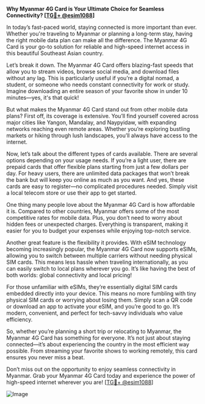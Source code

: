 **Why Myanmar 4G Card is Your Ultimate Choice for Seamless Connectivity? [[TG💪+ @esim1088](https://t.me/s/esim1088)]**

In today’s fast-paced world, staying connected is more important than ever. Whether you're traveling to Myanmar or planning a long-term stay, having the right mobile data plan can make all the difference. The Myanmar 4G Card is your go-to solution for reliable and high-speed internet access in this beautiful Southeast Asian country.

Let’s break it down. The Myanmar 4G Card offers blazing-fast speeds that allow you to stream videos, browse social media, and download files without any lag. This is particularly useful if you’re a digital nomad, a student, or someone who needs constant connectivity for work or study. Imagine downloading an entire season of your favorite show in under 10 minutes—yes, it's that quick! 

But what makes the Myanmar 4G Card stand out from other mobile data plans? First off, its coverage is extensive. You’ll find yourself covered across major cities like Yangon, Mandalay, and Naypyidaw, with expanding networks reaching even remote areas. Whether you’re exploring bustling markets or hiking through lush landscapes, you’ll always have access to the internet.

Now, let’s talk about the different types of cards available. There are several options depending on your usage needs. If you’re a light user, there are prepaid cards that offer flexible plans starting from just a few dollars per day. For heavy users, there are unlimited data packages that won’t break the bank but will keep you online as much as you want. And yes, these cards are easy to register—no complicated procedures needed. Simply visit a local telecom store or use their app to get started.

One thing many people love about the Myanmar 4G Card is how affordable it is. Compared to other countries, Myanmar offers some of the most competitive rates for mobile data. Plus, you don’t need to worry about hidden fees or unexpected charges. Everything is transparent, making it easier for you to budget your expenses while enjoying top-notch service.

Another great feature is the flexibility it provides. With eSIM technology becoming increasingly popular, the Myanmar 4G Card now supports eSIMs, allowing you to switch between multiple carriers without needing physical SIM cards. This means less hassle when traveling internationally, as you can easily switch to local plans wherever you go. It’s like having the best of both worlds: global connectivity and local pricing!

For those unfamiliar with eSIMs, they’re essentially digital SIM cards embedded directly into your device. This means no more fumbling with tiny physical SIM cards or worrying about losing them. Simply scan a QR code or download an app to activate your eSIM, and you’re good to go. It’s modern, convenient, and perfect for tech-savvy individuals who value efficiency.

So, whether you’re planning a short trip or relocating to Myanmar, the Myanmar 4G Card has something for everyone. It’s not just about staying connected—it’s about experiencing the country in the most efficient way possible. From streaming your favorite shows to working remotely, this card ensures you never miss a beat.

Don’t miss out on the opportunity to enjoy seamless connectivity in Myanmar. Grab your Myanmar 4G Card today and experience the power of high-speed internet wherever you are! [[TG💪+ @esim1088](https://t.me/s/esim1088)]

![Image](https://i.postimg.cc/Y0z9fWf4/image.png)